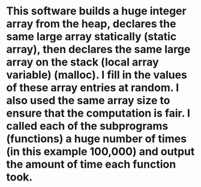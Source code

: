 # This software builds a huge integer array from the heap, declares the same large array statically (static array), then declares the same large array on the stack (local array variable) (malloc). I fill in the values of these array entries at random. I also used the same array size to ensure that the computation is fair. I called each of the subprograms (functions) a huge number of times (in this example 100,000) and output the amount of time each function took.
